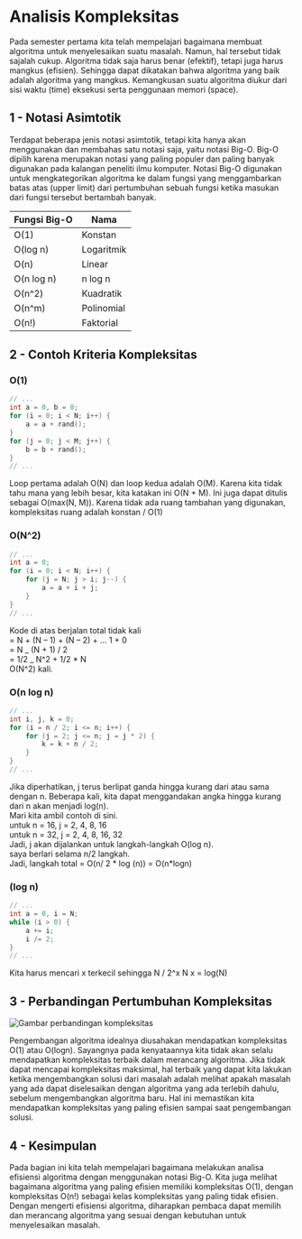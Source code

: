 # Analisis Kompleksitas

Pada semester pertama kita telah mempelajari bagaimana membuat algoritma untuk menyelesaikan suatu masalah. Namun, hal tersebut tidak sajalah cukup. Algoritma tidak saja harus benar (efektif), tetapi juga harus mangkus (efisien). Sehingga dapat dikatakan bahwa algoritma yang baik adalah algoritma yang mangkus. Kemangkusan suatu algoritma diukur dari sisi waktu (time) eksekusi serta penggunaan memori (space).

## 1 - Notasi Asimtotik

Terdapat beberapa jenis notasi asimtotik, tetapi kita hanya akan menggunakan dan membahas satu notasi saja, yaitu notasi Big-O. Big-O dipilih karena merupakan notasi yang paling populer dan paling banyak digunakan pada kalangan peneliti ilmu komputer. Notasi Big-O digunakan untuk mengkategorikan algoritma ke dalam fungsi yang menggambarkan batas atas (upper limit) dari pertumbuhan sebuah fungsi ketika masukan dari fungsi tersebut bertambah banyak.

| Fungsi Big-O | Nama       |
| ------------ | ---------- |
| O(1)         | Konstan    |
| O(log n)     | Logaritmik |
| O(n)         | Linear     |
| O(n log n)   | n log n    |
| O(n^2)       | Kuadratik  |
| O(n^m)       | Polinomial |
| O(n!)        | Faktorial  |

## 2 - Contoh Kriteria Kompleksitas

### O(1)

```cpp
// ...
int a = 0, b = 0;
for (i = 0; i < N; i++) {
	a = a + rand();
}
for (j = 0; j < M; j++) {
	b = b + rand();
}
// ...
```

Loop pertama adalah O(N) dan loop kedua adalah O(M). Karena kita tidak tahu mana yang lebih besar, kita katakan ini O(N + M). Ini juga dapat ditulis sebagai O(max(N, M)).
Karena tidak ada ruang tambahan yang digunakan, kompleksitas ruang adalah konstan / O(1)

### O(N^2)

```cpp
// ...
int a = 0;
for (i = 0; i < N; i++) {
	for (j = N; j > i; j--) {
		a = a + i + j;
	}
}
// ...
```

Kode di atas berjalan total tidak kali  
= N + (N – 1) + (N – 2) + … 1 + 0  
= N _ (N + 1) / 2  
= 1/2 _ N^2 + 1/2 \* N  
O(N^2) kali.

### O(n log n)

```cpp
// ...
int i, j, k = 0;
for (i = n / 2; i <= n; i++) {
	for (j = 2; j <= n; j = j * 2) {
		k = k + n / 2;
	}
}
// ...
```

Jika diperhatikan, j terus berlipat ganda hingga kurang dari atau sama dengan n. Beberapa kali, kita dapat menggandakan angka hingga kurang dari n akan menjadi log(n).  
Mari kita ambil contoh di sini.  
untuk n = 16, j = 2, 4, 8, 16  
untuk n = 32, j = 2, 4, 8, 16, 32  
Jadi, j akan dijalankan untuk langkah-langkah O(log n).  
saya berlari selama n/2 langkah.  
Jadi, langkah total = O(n/ 2 * log (n)) = O(n*logn)

### (log n)

```cpp
// ...
int a = 0, i = N;
while (i > 0) {
	a += i;
	i /= 2;
}
// ...
```

Kita harus mencari x terkecil sehingga N / 2^x N
x = log(N)

## 3 - Perbandingan Pertumbuhan Kompleksitas

![Gambar perbandingan kompleksitas](http://dev.bertzzie.com/knowledge/analisis-algoritma/_images/AllComplexityComparison.PNG)

Pengembangan algoritma idealnya diusahakan mendapatkan kompleksitas O(1) atau O(logn). Sayangnya pada kenyataannya kita tidak akan selalu mendapatkan kompleksitas terbaik dalam merancang algoritma. Jika tidak dapat mencapai kompleksitas maksimal, hal terbaik yang dapat kita lakukan ketika mengembangkan solusi dari masalah adalah melihat apakah masalah yang ada dapat diselesaikan dengan algoritma yang ada terlebih dahulu, sebelum mengembangkan algoritma baru. Hal ini memastikan kita mendapatkan kompleksitas yang paling efisien sampai saat pengembangan solusi.

## 4 - Kesimpulan

Pada bagian ini kita telah mempelajari bagaimana melakukan analisa efisiensi algoritma dengan menggunakan notasi Big-O. Kita juga melihat bagaimana algoritma yang paling efisien memiliki kompleksitas O(1), dengan kompleksitas O(n!) sebagai kelas kompleksitas yang paling tidak efisien. Dengan mengerti efisiensi algoritma, diharapkan pembaca dapat memilih dan merancang algoritma yang sesuai dengan kebutuhan untuk menyelesaikan masalah.
